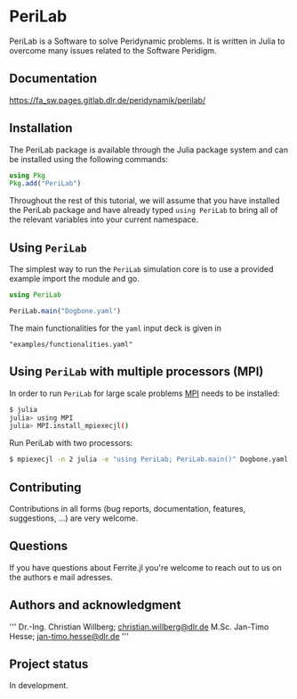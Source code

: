 <!--
SPDX-FileCopyrightText: 2023 Christian Willberg <christian.willberg@dlr.de>, Jan-Timo Hesse <jan-timo.hesse@dlr.de>

SPDX-License-Identifier: BSD-3-Clause
-->

# PeriLab
PeriLab is a Software to solve Peridynamic problems. It is written in Julia to overcome many issues related to the Software Peridigm.

## Documentation

https://fa_sw.pages.gitlab.dlr.de/peridynamik/perilab/

## Installation

The PeriLab package is available through the Julia package system and can be installed using the following commands:

```julia
using Pkg
Pkg.add("PeriLab")
```

Throughout the rest of this tutorial, we will assume that you have installed the
PeriLab package and have already typed `using PeriLab` to bring all of the
relevant variables into your current namespace.

## Using `PeriLab` 

The simplest way to run the `PeriLab` simulation core is to use a provided example import the module and go. 

```julia PeriLab
using PeriLab

PeriLab.main("Dogbone.yaml")
```
The main functionalities for the `yaml` input deck is given in
```
"examples/functionalities.yaml"
```

## Using `PeriLab` with multiple processors (MPI)

In order to run `PeriLab` for large scale problems [MPI](https://juliaparallel.org/MPI.jl/stable/usage/) needs to be installed:

```sh
$ julia
julia> using MPI
julia> MPI.install_mpiexecjl()
```

Run PeriLab with two processors:
```sh
$ mpiexecjl -n 2 julia -e "using PeriLab; PeriLab.main()" Dogbone.yaml -v
```

## Contributing

Contributions in all forms (bug reports, documentation, features, suggestions, ...) are very
welcome. 

## Questions
If you have questions about Ferrite.jl you're welcome to reach out to us on the authors e mail adresses.
## Authors and acknowledgment
'''
Dr.-Ing. Christian Willberg; christian.willberg@dlr.de
M.Sc. Jan-Timo Hesse; jan-timo.hesse@dlr.de
'''
## Project status
In development.
